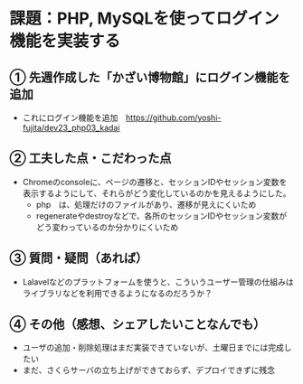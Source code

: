 # 課題：PHP, MySQLを使ってログイン機能を実装する

## ① 先週作成した「かざい博物館」にログイン機能を追加
- これにログイン機能を追加　https://github.com/yoshi-fujita/dev23_php03_kadai

## ② 工夫した点・こだわった点
- Chromeのconsoleに、ページの遷移と、セッションIDやセッション変数を表示するようにして、それらがどう変化しているのかを見えるようにした。
  - php　は、処理だけのファイルがあり、遷移が見えにくいため
  - regenerateやdestroyなどで、各所のセッションIDやセッション変数がどう変わっているのか分かりにくいため

## ③ 質問・疑問（あれば）
- Lalavelなどのプラットフォームを使うと、こういうユーザー管理の仕組みはライブラリなどを利用できるようになるのだろうか？
  
## ④ その他（感想、シェアしたいことなんでも）
- ユーザの追加・削除処理はまだ実装できていないが、土曜日までには完成したい
- まだ、さくらサーバの立ち上げができておらず、デプロイできずに残念
